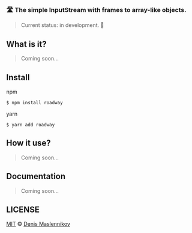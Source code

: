 ### 🛣 The simple InputStream with frames to array-like objects.

> Current status: in development. 🔴

## What is it?
> Coming soon...


## Install
npm
```
$ npm install roadway
```


yarn
```
$ yarn add roadway
```


## How it use?
> Coming soon...


## Documentation
> Coming soon...


## LICENSE
[MIT](./LICENSE "The MIT License") © [Denis Maslennikov](https://github.com/nof1000 "Author")
